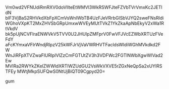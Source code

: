 Vm0wd2VFNUdiRmRXV0doVllteEtWMVl3WkRSWFJteFZVbTVrVmxKc2JETldN
blF3VjBaS2RHVkdXbFpXCmVsWnlWbTB4UzFJeVRrbGlSbVJYQ2sweFNsRldi
WGhoVXpKT2MxZHVSbGRpUmxwWVEyMUtTVkZ1YkZkaApNbEkyV2xWa1RtVkdV
bk5pUjNCVFlraENWVkV5TVV0U2JHUlpZMFprV0FwVFJVcEZWbXRTUzFVeFdY
aFcKYmxaVFlrWndjRlpzV25kWFJrVjVaVWRHVTFacldsWldiWGhMVkdkd2FW
WnJiRFpXTVZwaFlURlplVlZzCmFGTUtZV3h3VDFWc2FGTlNWbXgwWlVad2Ew
MVlRa2RWYkZKelZWWldXRTlWZUdGU2VsWkVXVE5rZGxNeQpSa2xUYlRSTFEy
MWtjMkpSUFQwS0NtUjBiQT09Cgpyd20=

gum
